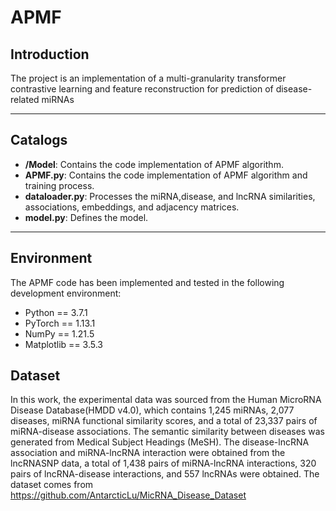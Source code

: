# APMF

## Introduction 
The project  is an implementation of a multi-granularity transformer contrastive learning and feature reconstruction for prediction of disease-related miRNAs

---

## Catalogs  
- **/Model**: Contains the code implementation of APMF algorithm.
- **APMF.py**: Contains the code implementation of APMF algorithm and training process.
- **dataloader.py**: Processes the miRNA,disease, and lncRNA similarities, associations, embeddings, and adjacency matrices.
- **model.py**: Defines the model.

---

## Environment 
The APMF code has been implemented and tested in the following development environment: 
 - Python == 3.7.1
 - PyTorch == 1.13.1
 - NumPy == 1.21.5
 - Matplotlib == 3.5.3

## Dataset 
In this work, the experimental data was sourced from the Human MicroRNA Disease Database(HMDD v4.0), which contains 1,245 miRNAs, 2,077 diseases, miRNA functional similarity scores, and a total of 23,337 pairs of miRNA-disease associations. The semantic similarity between diseases was generated from Medical Subject Headings (MeSH). The disease-lncRNA association and miRNA-lncRNA interaction were obtained from the lncRNASNP data, a total of 1,438 pairs of miRNA-lncRNA interactions, 320 pairs of lncRNA-disease interactions, and 557 lncRNAs were obtained.
The dataset comes from https://github.com/AntarcticLu/MicRNA_Disease_Dataset
